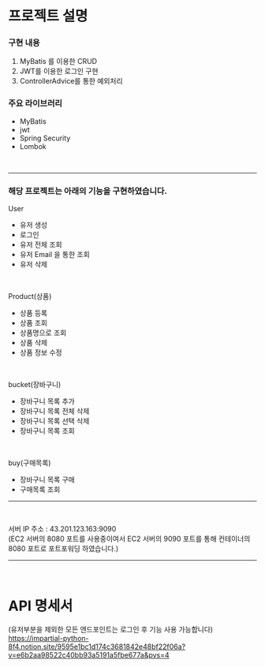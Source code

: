 
# 프로젝트 설명
### 구현 내용
1. MyBatis 를 이용한 CRUD
2. JWT를 이용한 로그인 구현
3. ControllerAdvice를 통한 예외처리
### 주요 라이브러리
- MyBatis
- jwt
- Spring Security
- Lombok

<br>

---

### 해당 프로젝트는 아래의 기능을 구현하였습니다.

User
- 유저 생성
- 로그인
- 유저 전체 조회
- 유저 Email 을 통한 조회
- 유저 삭제
<br>

Product(상품)
- 상품 등록
- 상품 조회
- 상품명으로 조회
- 상품 삭제
- 상품 정보 수정
<br>

bucket(장바구니)
- 장바구니 목록 추가
- 장바구니 목록 전체 삭제
- 장바구니 목록 선택 삭제
- 장바구니 목록 조회
<br>

buy(구매목록)
- 장바구니 목록 구매
- 구매목록 조회

---
<br>

서버 IP 주소 : 43.201.123.163:9090 <br>
(EC2 서버의 8080 포트를 사용중이여서 EC2 서버의 9090 포트를 통해 컨테이너의 8080 포트로 포트포워딩 하였습니다.)

---
<br>

# API 명세서
(유저부분을 제외한 모든 엔드포인트는 로그인 후 기능 사용 가능합니다)
<br>
https://impartial-python-8f4.notion.site/9595e1bc1d174c3681842e48bf22f06a?v=e6b2aa98522c40bb93a5191a5fbe677a&pvs=4